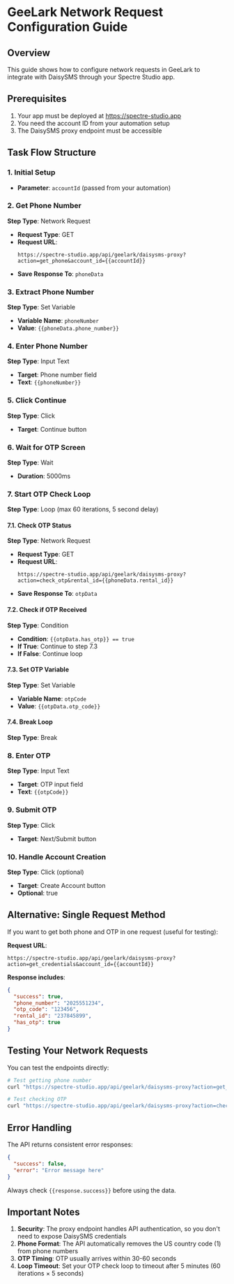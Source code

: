 # GeeLark Network Request Configuration Guide

## Overview
This guide shows how to configure network requests in GeeLark to integrate with DaisySMS through your Spectre Studio app.

## Prerequisites
1. Your app must be deployed at https://spectre-studio.app
2. You need the account ID from your automation setup
3. The DaisySMS proxy endpoint must be accessible

## Task Flow Structure

### 1. Initial Setup
- **Parameter**: `accountId` (passed from your automation)

### 2. Get Phone Number
**Step Type**: Network Request
- **Request Type**: GET
- **Request URL**: 
  ```
  https://spectre-studio.app/api/geelark/daisysms-proxy?action=get_phone&account_id={{accountId}}
  ```
- **Save Response To**: `phoneData`

### 3. Extract Phone Number
**Step Type**: Set Variable
- **Variable Name**: `phoneNumber`
- **Value**: `{{phoneData.phone_number}}`

### 4. Enter Phone Number
**Step Type**: Input Text
- **Target**: Phone number field
- **Text**: `{{phoneNumber}}`

### 5. Click Continue
**Step Type**: Click
- **Target**: Continue button

### 6. Wait for OTP Screen
**Step Type**: Wait
- **Duration**: 5000ms

### 7. Start OTP Check Loop
**Step Type**: Loop (max 60 iterations, 5 second delay)

#### 7.1. Check OTP Status
**Step Type**: Network Request
- **Request Type**: GET
- **Request URL**: 
  ```
  https://spectre-studio.app/api/geelark/daisysms-proxy?action=check_otp&rental_id={{phoneData.rental_id}}
  ```
- **Save Response To**: `otpData`

#### 7.2. Check if OTP Received
**Step Type**: Condition
- **Condition**: `{{otpData.has_otp}} == true`
- **If True**: Continue to step 7.3
- **If False**: Continue loop

#### 7.3. Set OTP Variable
**Step Type**: Set Variable
- **Variable Name**: `otpCode`
- **Value**: `{{otpData.otp_code}}`

#### 7.4. Break Loop
**Step Type**: Break

### 8. Enter OTP
**Step Type**: Input Text
- **Target**: OTP input field
- **Text**: `{{otpCode}}`

### 9. Submit OTP
**Step Type**: Click
- **Target**: Next/Submit button

### 10. Handle Account Creation
**Step Type**: Click (optional)
- **Target**: Create Account button
- **Optional**: true

## Alternative: Single Request Method

If you want to get both phone and OTP in one request (useful for testing):

**Request URL**:
```
https://spectre-studio.app/api/geelark/daisysms-proxy?action=get_credentials&account_id={{accountId}}
```

**Response includes**:
```json
{
  "success": true,
  "phone_number": "2025551234",
  "otp_code": "123456",
  "rental_id": "237845899",
  "has_otp": true
}
```

## Testing Your Network Requests

You can test the endpoints directly:

```bash
# Test getting phone number
curl "https://spectre-studio.app/api/geelark/daisysms-proxy?action=get_phone&account_id=YOUR_ACCOUNT_ID"

# Test checking OTP
curl "https://spectre-studio.app/api/geelark/daisysms-proxy?action=check_otp&rental_id=YOUR_RENTAL_ID"
```

## Error Handling

The API returns consistent error responses:
```json
{
  "success": false,
  "error": "Error message here"
}
```

Always check `{{response.success}}` before using the data.

## Important Notes

1. **Security**: The proxy endpoint handles API authentication, so you don't need to expose DaisySMS credentials
2. **Phone Format**: The API automatically removes the US country code (1) from phone numbers
3. **OTP Timing**: OTP usually arrives within 30-60 seconds
4. **Loop Timeout**: Set your OTP check loop to timeout after 5 minutes (60 iterations × 5 seconds) 